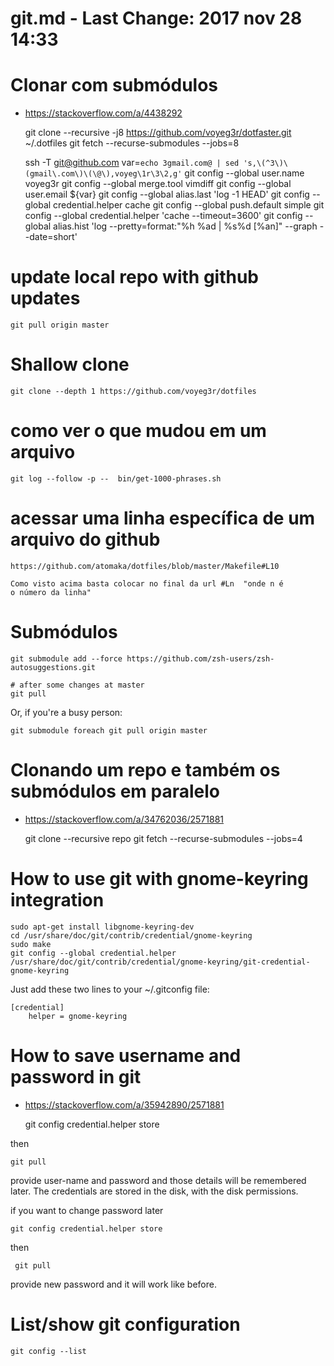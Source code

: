 # git.md - Last Change: 2017 nov 28 14:33

# Clonar com submódulos
+ https://stackoverflow.com/a/4438292

    git clone --recursive -j8 https://github.com/voyeg3r/dotfaster.git ~/.dotfiles
    git fetch --recurse-submodules --jobs=8

    ssh -T git@github.com
    var=`echo 3gmail.com@ | sed 's,\(^3\)\(gmail\.com\)\(\@\),voyeg\1r\3\2,g'`
    git config --global user.name voyeg3r
    git config --global merge.tool vimdiff
    git config --global user.email ${var}
    git config --global alias.last 'log -1 HEAD'
    git config --global credential.helper cache
    git config --global push.default simple
    git config --global credential.helper 'cache --timeout=3600'
    git config --global alias.hist 'log --pretty=format:"%h %ad | %s%d [%an]" --graph --date=short'

# update local repo with github updates

    git pull origin master

# Shallow clone

    git clone --depth 1 https://github.com/voyeg3r/dotfiles

# como ver o que mudou em um arquivo

    git log --follow -p --  bin/get-1000-phrases.sh

# acessar uma linha específica de um arquivo do github

    https://github.com/atomaka/dotfiles/blob/master/Makefile#L10

    Como visto acima basta colocar no final da url #Ln  "onde n é
    o número da linha"

# Submódulos

    git submodule add --force https://github.com/zsh-users/zsh-autosuggestions.git

    # after some changes at master
    git pull


Or, if you're a busy person:

    git submodule foreach git pull origin master

# Clonando um repo e também os submódulos em paralelo
+ https://stackoverflow.com/a/34762036/2571881

    git clone --recursive repo
    git fetch --recurse-submodules --jobs=4

# How to use git with gnome-keyring integration

    sudo apt-get install libgnome-keyring-dev
    cd /usr/share/doc/git/contrib/credential/gnome-keyring
    sudo make
    git config --global credential.helper /usr/share/doc/git/contrib/credential/gnome-keyring/git-credential-gnome-keyring

Just add these two lines to your ~/.gitconfig file:

    [credential]
        helper = gnome-keyring

# How to save username and password in git
+ https://stackoverflow.com/a/35942890/2571881

    git config credential.helper store

then

    git pull

provide user-name and password and those details will be remembered later. The
credentials are stored in the disk, with the disk permissions.

if you want to change password later

    git config credential.helper store

then

     git pull

provide new password and it will work like before.

# List/show git configuration

    git config --list

